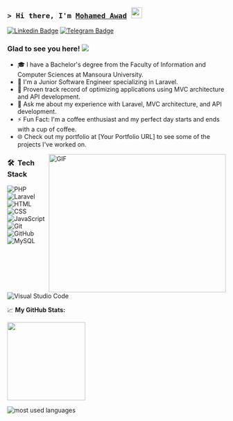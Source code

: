 ### <samp>&gt; Hi there, I'm <a href="https://gkassym.netlify.app" target="_blank">Mohamed Awad</a> <img src="https://media.giphy.com/media/hvRJCLFzcasrR4ia7z/giphy.gif" width="25"> </samp>

[![Linkedin Badge](https://img.shields.io/badge/-LinkedIn-0e76a8?style=flat-square&logo=Linkedin&logoColor=white)](https://www.linkedin.com/in/mo7amed-awad")
[![Telegram Badge](https://img.shields.io/badge/-Telegram-0088cc?style=flat-square&logo=Telegram&logoColor=white)](https://t.me/ma7amedawad)

### Glad to see you here! <a href="https://komarev.com/ghpvc/?username=mo7amed-awad&style=for-the-badge"><img src="https://komarev.com/ghpvc/?username=mo7amed-awad&style=for-the-badge"></a>




- 🎓 I have a Bachelor's degree from the Faculty of Information and Computer Sciences at Mansoura University.
- 🏢 I'm a Junior Software Engineer specializing in Laravel.
- 🌟 Proven track record of optimizing applications using MVC architecture and API development.
- 💬 Ask me about my experience with Laravel, MVC architecture, and API development.
- ⚡ Fun Fact: I'm a coffee enthusiast and my perfect day starts and ends with a cup of coffee.
- 🌐 Check out my portfolio at [Your Portfolio URL] to see some of the projects I've worked on.




<img align="right" alt="GIF" src="https://github.com/Gapur/Gapur/blob/main/assets/coding.gif?raw=true" width="408" height="318" />

### 🛠 &nbsp;Tech Stack
![PHP](https://img.shields.io/badge/-PHP-05122A?style=flat&logo=php)&nbsp;
![Laravel](https://img.shields.io/badge/-Laravel-05122A?style=flat&logo=laravel)&nbsp;
![HTML](https://img.shields.io/badge/-HTML-05122A?style=flat&logo=HTML5)&nbsp;
![CSS](https://img.shields.io/badge/-CSS-05122A?style=flat&logo=CSS3&logoColor=1572B6)&nbsp;
![JavaScript](https://img.shields.io/badge/-JavaScript-05122A?style=flat&logo=javascript)&nbsp;
![Git](https://img.shields.io/badge/-Git-05122A?style=flat&logo=git)&nbsp;
![GitHub](https://img.shields.io/badge/-GitHub-05122A?style=flat&logo=github)&nbsp;
![MySQL](https://img.shields.io/badge/-MySQL-05122A?style=flat&logo=mysql)&nbsp;
![Visual Studio Code](https://img.shields.io/badge/-Visual%20Studio%20Code-05122A?style=flat&logo=visual-studio-code&logoColor=007ACC)&nbsp;
  

📈 **My GitHub Stats:**

<p>
  <img height="180em" src="https://github-readme-stats.vercel.app/api?username=mo7amed-awad&show_icons=true&hide_border=true&&count_private=true&include_all_commits=true" />

</p>
<img align="left" src="https://github-readme-stats.vercel.app/api/top-langs?username=mo7amed-awad&show_icons=true&locale=en&layout=compact&theme=radical" alt="most used languages" />





